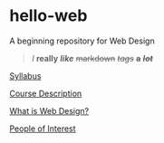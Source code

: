 # hello-web
A beginning repository for Web Design

>*I* **really** **_like_** ~~markdown~~ *~~tags~~* **~~a~~** **_~~lot~~_**

[Syllabus](sylabus.md)

[Course Description](course_description.md)

[What is Web Design?](What_is_Web_Design.md)

[People of Interest](People_of_Interest.md)
